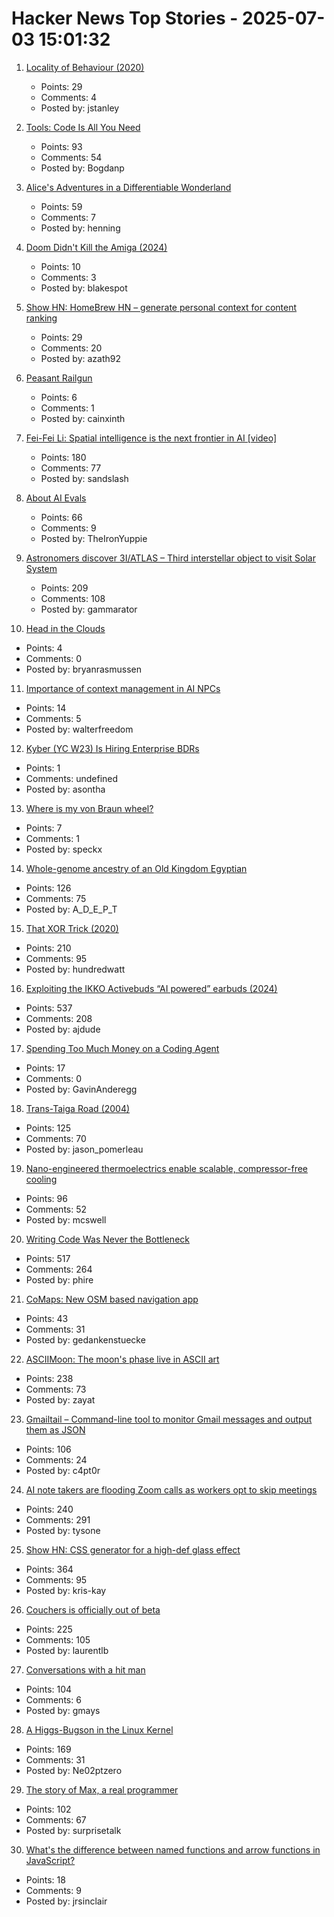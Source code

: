 # Hacker News Top Stories - 2025-07-03 15:01:32

1. [Locality of Behaviour (2020)](https://htmx.org/essays/locality-of-behaviour/)
   - Points: 29
   - Comments: 4
   - Posted by: jstanley

2. [Tools: Code Is All You Need](https://lucumr.pocoo.org/2025/7/3/tools/)
   - Points: 93
   - Comments: 54
   - Posted by: Bogdanp

3. [Alice's Adventures in a Differentiable Wonderland](https://arxiv.org/abs/2404.17625)
   - Points: 59
   - Comments: 7
   - Posted by: henning

4. [Doom Didn't Kill the Amiga (2024)](https://www.datagubbe.se/afb/)
   - Points: 10
   - Comments: 3
   - Posted by: blakespot

5. [Show HN: HomeBrew HN – generate personal context for content ranking](https://www.hackernews.coffee/)
   - Points: 29
   - Comments: 20
   - Posted by: azath92

6. [Peasant Railgun](https://knightsdigest.com/what-exactly-is-the-peasant-railgun-in-dd-5e/)
   - Points: 6
   - Comments: 1
   - Posted by: cainxinth

7. [Fei-Fei Li: Spatial intelligence is the next frontier in AI [video]](https://www.youtube.com/watch?v=_PioN-CpOP0)
   - Points: 180
   - Comments: 77
   - Posted by: sandslash

8. [About AI Evals](https://hamel.dev/blog/posts/evals-faq/)
   - Points: 66
   - Comments: 9
   - Posted by: TheIronYuppie

9. [Astronomers discover 3I/ATLAS – Third interstellar object to visit Solar System](https://www.abc.net.au/news/science/2025-07-03/3i-atlas-a11pl3z-interstellar-object-in-our-solar-system/105489180)
   - Points: 209
   - Comments: 108
   - Posted by: gammarator

10. [Head in the Clouds](https://www.commonwealmagazine.org/head-clouds)
   - Points: 4
   - Comments: 0
   - Posted by: bryanrasmussen

11. [Importance of context management in AI NPCs](https://walterfreedom.com/post.html?id=ai-context-management)
   - Points: 14
   - Comments: 5
   - Posted by: walterfreedom

12. [Kyber (YC W23) Is Hiring Enterprise BDRs](https://www.ycombinator.com/companies/kyber/jobs/F1XERLm-enterprise-business-development-representative)
   - Points: 1
   - Comments: undefined
   - Posted by: asontha

13. [Where is my von Braun wheel?](https://angadh.com/wherevonbraunwheel)
   - Points: 7
   - Comments: 1
   - Posted by: speckx

14. [Whole-genome ancestry of an Old Kingdom Egyptian](https://www.nature.com/articles/s41586-025-09195-5)
   - Points: 126
   - Comments: 75
   - Posted by: A_D_E_P_T

15. [That XOR Trick (2020)](https://florian.github.io//xor-trick/)
   - Points: 210
   - Comments: 95
   - Posted by: hundredwatt

16. [Exploiting the IKKO Activebuds “AI powered” earbuds (2024)](https://blog.mgdproductions.com/ikko-activebuds/)
   - Points: 537
   - Comments: 208
   - Posted by: ajdude

17. [Spending Too Much Money on a Coding Agent](https://allenpike.com/2025/coding-agents)
   - Points: 17
   - Comments: 0
   - Posted by: GavinAnderegg

18. [Trans-Taiga Road (2004)](https://www.jamesbayroad.com/ttr/index.html)
   - Points: 125
   - Comments: 70
   - Posted by: jason_pomerleau

19. [Nano-engineered thermoelectrics enable scalable, compressor-free cooling](https://www.jhuapl.edu/news/news-releases/250521-apl-thermoelectrics-enable-compressor-free-cooling)
   - Points: 96
   - Comments: 52
   - Posted by: mcswell

20. [Writing Code Was Never the Bottleneck](https://ordep.dev/posts/writing-code-was-never-the-bottleneck)
   - Points: 517
   - Comments: 264
   - Posted by: phire

21. [CoMaps: New OSM based navigation app](https://www.comaps.app/news/2025-07-03/Announcing-Navigate-with-Privacy-Discover-more-of-your-journey/)
   - Points: 43
   - Comments: 31
   - Posted by: gedankenstuecke

22. [ASCIIMoon: The moon's phase live in ASCII art](https://asciimoon.com/)
   - Points: 238
   - Comments: 73
   - Posted by: zayat

23. [Gmailtail – Command-line tool to monitor Gmail messages and output them as JSON](https://github.com/c4pt0r/gmailtail)
   - Points: 106
   - Comments: 24
   - Posted by: c4pt0r

24. [AI note takers are flooding Zoom calls as workers opt to skip meetings](https://www.washingtonpost.com/technology/2025/07/02/ai-note-takers-meetings-bots/)
   - Points: 240
   - Comments: 291
   - Posted by: tysone

25. [Show HN: CSS generator for a high-def glass effect](https://glass3d.dev/)
   - Points: 364
   - Comments: 95
   - Posted by: kris-kay

26. [Couchers is officially out of beta](https://couchers.org/blog/2025/07/01/releasing-couchers-v1)
   - Points: 225
   - Comments: 105
   - Posted by: laurentlb

27. [Conversations with a hit man](https://magazine.atavist.com/confessions-of-a-hit-man-larry-thompson-jim-leslie-george-dartois-louisiana-shreveport-cold-case/)
   - Points: 104
   - Comments: 6
   - Posted by: gmays

28. [A Higgs-Bugson in the Linux Kernel](https://blog.janestreet.com/a-higgs-bugson-in-the-linux-kernel/)
   - Points: 169
   - Comments: 31
   - Posted by: Ne02ptzero

29. [The story of Max, a real programmer](https://incoherency.co.uk/blog/stories/the-story-of-max.html)
   - Points: 102
   - Comments: 67
   - Posted by: surprisetalk

30. [What's the difference between named functions and arrow functions in JavaScript?](https://jrsinclair.com/articles/2025/whats-the-difference-between-named-functions-and-arrow-functions/)
   - Points: 18
   - Comments: 9
   - Posted by: jrsinclair

